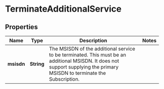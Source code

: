 
# TerminateAdditionalService

## Properties
Name | Type | Description | Notes
------------ | ------------- | ------------- | -------------
**msisdn** | **String** | The MSISDN of the additional service to be terminated. This must be an additional MSISDN. It does not support supplying the primary MSISDN to terminate the Subscription.  | 



